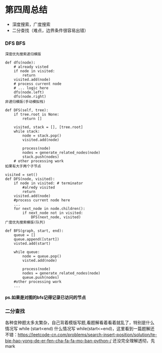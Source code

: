 # 第四周总结

* 深度搜索，广度搜索
* 二分查找（难点，边界条件很容易出错）



### DFS BFS
	深度优先搜索递归模版

	def dfs(node):
		# already visted
		if node in visited:
			return
		visited.add(node)
		# process current node
		# ... logic here
		dfs(node.left)
		dfs(node.right)
	非递归模版(手动模拟栈)

	def DFS(self, tree):
		if tree.root is None:
			return []

		visited, stack = [], [tree.root]
		while stack:
			node = stack.pop()
			visited.add(node)

			process(node)
			nodes = generate_related_nodes(node)
			stack.push(nodes)
		# other processing work
	如果有大于两个子节点

	visited = set()
	def DFS(node, visited):
		if node in visited: # terminator
			#alredy visited
			return
		visited.add(node)
		#process current node here
		...
		for next_node in node.children():
			if next_node not in visited:
				DFS(next_node, visited)
	广度优先搜索模版(队列)

	def BFS(graph, start, end):
		queue = []
		queue.append([start])
		visted.add(start)

		while queue:
			node = queue.pop()
			visted.add(node)

			process(node)
			nodes = generate_related_nodes(node)
			queue.push(nodes)
		#other processing work
		...
		
#### ps.如果是对图的bfs记得记录已访问的节点

###  二分查找
各种变种题太多太繁杂，自己背着模版写题,看题解看着看着就乱了，特别是什么情况写 while (start<end) 什么情况写 while(start<=end)，这里看到一篇题解还不错：https://leetcode-cn.com/problems/search-insert-position/solution/te-bie-hao-yong-de-er-fen-cha-fa-fa-mo-ban-python-/     还没完全理解透彻，先mark


